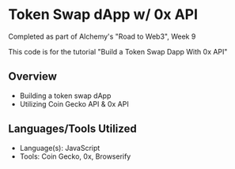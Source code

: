 # Token Swap dApp w/ 0x API
Completed as part of Alchemy's "Road to Web3", Week 9

This code is for the tutorial "Build a Token Swap Dapp With 0x API"

## Overview 
- Building a token swap dApp
- Utilizing Coin Gecko API & 0x API

## Languages/Tools Utilized
- Language(s): JavaScript 
- Tools: Coin Gecko, 0x, Browserify

